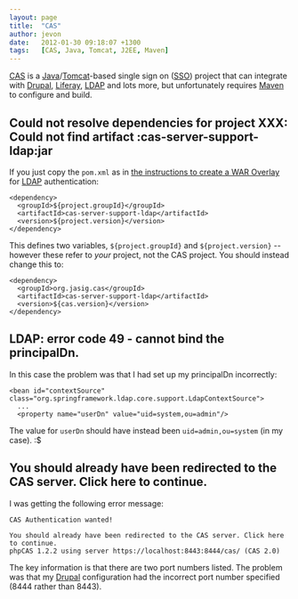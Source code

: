 ```yaml
---
layout: page
title:  "CAS"
author: jevon
date:   2012-01-30 09:18:07 +1300
tags:   [CAS, Java, Tomcat, J2EE, Maven]
---
```


[CAS](CAS.md) is a [Java](Java.md)/[Tomcat](Tomcat.md)-based single sign on ([SSO](sso.md)) project that can integrate with [Drupal](Drupal.md), [Liferay](Liferay.md), [LDAP](ldap.md) and lots more, but unfortunately requires [Maven](Maven.md) to configure and build.

## Could not resolve dependencies for project XXX: Could not find artifact :cas-server-support-ldap:jar
If you just copy the `pom.xml` as in <a href="https://wiki.jasig.org/display/CASUM/Best+Practice+-+Setting+Up+CAS+Locally+using+the+Maven2+WAR+Overlay+Method">the instructions to create a WAR Overlay</a> for [LDAP](ldap.md) authentication:

```
<dependency>
  <groupId>${project.groupId}</groupId>
  <artifactId>cas-server-support-ldap</artifactId>
  <version>${project.version}</version>
</dependency>
```

This defines two variables, `${project.groupId}` and `${project.version}` -- however these refer to _your_ project, not the CAS project. You should instead change this to:

```
<dependency>
  <groupId>org.jasig.cas</groupId>
  <artifactId>cas-server-support-ldap</artifactId>
  <version>${cas.version}</version>
</dependency>
```

## LDAP: error code 49 - cannot bind the principalDn.
In this case the problem was that I had set up my principalDn incorrectly:

```
<bean id="contextSource" class="org.springframework.ldap.core.support.LdapContextSource">
  ...
  <property name="userDn" value="uid=system,ou=admin"/>
```

The value for `userDn` should have instead been `uid=admin,ou=system` (in my case). :$

## You should already have been redirected to the CAS server. Click here to continue.
I was getting the following error message:

```
CAS Authentication wanted!

You should already have been redirected to the CAS server. Click here to continue.
phpCAS 1.2.2 using server https://localhost:8443:8444/cas/ (CAS 2.0)
```

The key information is that there are two port numbers listed. The problem was that my [Drupal](Drupal.md) configuration had the incorrect port number specified (8444 rather than 8443).
